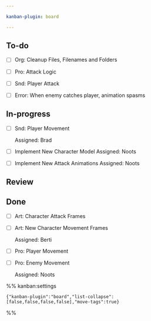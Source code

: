 ```yaml
---

kanban-plugin: board

---
```


## To-do

- [ ] Org: Cleanup Files, Filenames and Folders
- [ ] Pro: Attack Logic
- [ ] Snd: Player Attack
- [ ] Error: When enemy catches player, animation spasms


## In-progress

- [ ] Snd: Player Movement
	
	Assigned: Brad
- [ ] Implement New Character Model
	Assigned: Noots
- [ ] Implement New Attack Animations
	Assigned: Noots


## Review



## Done

- [ ] Art: Character Attack Frames
- [ ] Art: New Character Movement Frames
	
	Assigned: Berti
- [ ] Pro: Player Movement
- [ ] Pro: Enemy Movement
	
	Assigned: Noots




%% kanban:settings
```
{"kanban-plugin":"board","list-collapse":[false,false,false,false],"move-tags":true}
```
%%